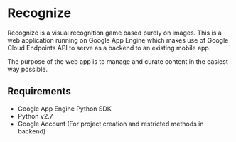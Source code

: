 # Recognize

Recognize is a visual recognition game based purely on images. This is a web application running on Google App Engine which makes use of Google Cloud Endpoints API to serve as a backend to an existing mobile app. 

The purpose of the web app is to manage and curate content in the easiest way possible.

## Requirements

- Google App Engine Python SDK
- Python v2.7
- Google Account (For project creation and restricted methods in backend)
